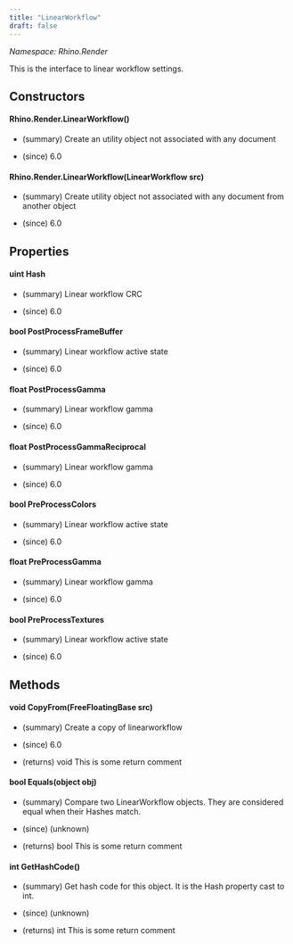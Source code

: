 ```yaml
---
title: "LinearWorkflow"
draft: false
---
```


*Namespace: Rhino.Render*

   This is the interface to linear workflow settings.
   
## Constructors
#### Rhino.Render.LinearWorkflow()
- (summary) 
     Create an utility object not associated with any document
     
- (since) 6.0
#### Rhino.Render.LinearWorkflow(LinearWorkflow src)
- (summary) 
     Create utility object not associated with any document from another object 
     
- (since) 6.0
## Properties
#### uint Hash
- (summary) 
     Linear workflow CRC
     
- (since) 6.0
#### bool PostProcessFrameBuffer
- (summary) 
     Linear workflow active state
     
- (since) 6.0
#### float PostProcessGamma
- (summary) 
     Linear workflow gamma
     
- (since) 6.0
#### float PostProcessGammaReciprocal
- (summary) 
     Linear workflow gamma
     
- (since) 6.0
#### bool PreProcessColors
- (summary) 
     Linear workflow active state
     
- (since) 6.0
#### float PreProcessGamma
- (summary) 
     Linear workflow gamma
     
- (since) 6.0
#### bool PreProcessTextures
- (summary) 
     Linear workflow active state
     
- (since) 6.0
## Methods
#### void CopyFrom(FreeFloatingBase src)
- (summary) 
     Create a copy of linearworkflow
     
- (since) 6.0
- (returns) void This is some return comment
#### bool Equals(object obj)
- (summary) 
     Compare two LinearWorkflow objects. They are considered equal when
     their Hashes match.
     
- (since) (unknown)
- (returns) bool This is some return comment
#### int GetHashCode()
- (summary) 
     Get hash code for this object. It is the Hash property cast to int.
     
- (since) (unknown)
- (returns) int This is some return comment
